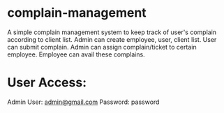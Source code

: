 # complain-management
A simple complain management system to keep track of user's complain according to client list. Admin can create employee, user, client list. User can submit complain. Admin can assign complain/ticket to certain employee. Employee can avail these complains.
# User Access:
  Admin User: admin@gmail.com
  Password: password

